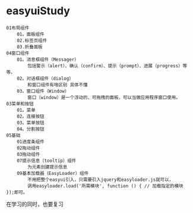 # easyuiStudy
    01布局组件
        01。面板组件
        02.标签页组件
        03.折叠面板
    04窗口组件
        01。消息框组件（Messager） 
            包括警示（alert）、确认（confirm）、提示（prompt）、进展（progress）等等。
        02。对话框组件（dialog）
            和窗口组件有啥区别 具体不懂
        03。窗口组件（Window） 
            窗口（window）是一个浮动的、可拖拽的面板，可以当做应用程序窗口使用。
    03菜单和按钮
        01。菜单
        02。连接按钮
        03。菜单按钮
        04。分割按钮
    05基础
        01进度条组件
        02拖动组件
        03拖动组件
        07提示信息（tooltip）组件
            为元素创建提示信息
        09基本加载器（EasyLoader）组件
            不用把整个easyui引入，只需要引入jquery和easyloader.js就可以，
            调用easyloader.load('所需模块', function () { // 加载指定的模块 });即可。
   


在学习的同时，也要复习
    
